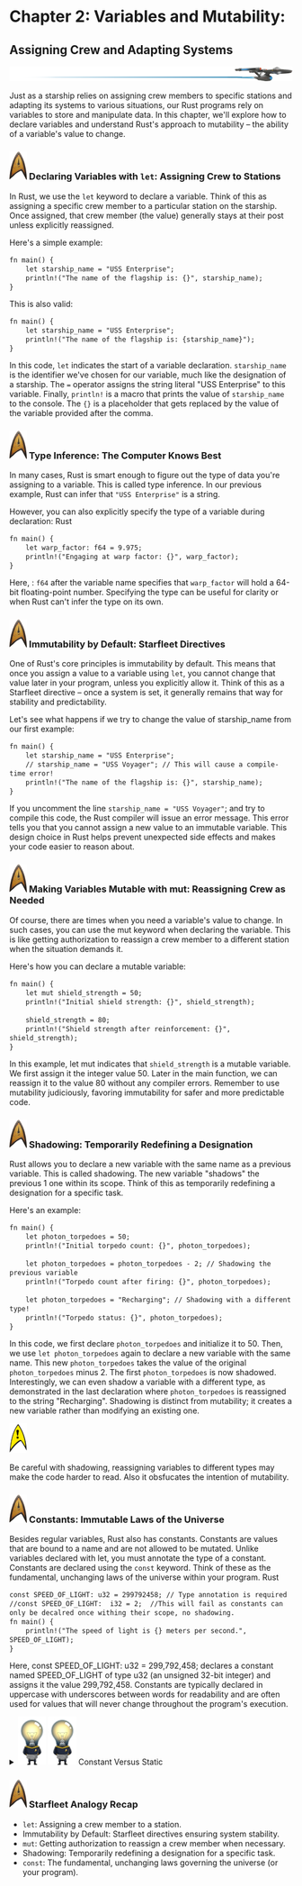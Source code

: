 
<link rel="stylesheet" href="star.css">


# Chapter 2: Variables and Mutability: 
## Assigning Crew and Adapting Systems
![logo](Line_Header_Star_Trek.png) 

Just as a starship relies on assigning crew members to specific stations and adapting its systems to various situations, our Rust programs rely on variables to store and manipulate data. In this chapter, we'll explore how to declare variables and understand Rust's approach to mutability – the ability of a variable's value to change.

### ![logo](Star_Trek_icon.png) Declaring Variables with `let`: Assigning Crew to Stations

In Rust, we use the `let` keyword to declare a variable. Think of this as assigning a specific crew member to a particular station on the starship. Once assigned, that crew member (the value) generally stays at their post unless explicitly reassigned.

Here's a simple example:

```rust, editable
fn main() {
    let starship_name = "USS Enterprise";
    println!("The name of the flagship is: {}", starship_name);
}
```
This is also valid:

```rust, editable
fn main() {
    let starship_name = "USS Enterprise";
    println!("The name of the flagship is: {starship_name}");
}
```



In this code, `let` indicates the start of a variable declaration. `starship_name` is the identifier we've chosen for our variable, much like the designation of a starship. The `=` operator assigns the string literal "USS Enterprise" to this variable. Finally, `println!` is a macro that prints the value of `starship_name` to the console. The `{}` is a placeholder that gets replaced by the value of the variable provided after the comma.

### ![logo](Star_Trek_icon.png) Type Inference: The Computer Knows Best

In many cases, Rust is smart enough to figure out the type of data you're assigning to a variable. This is called type inference. In our previous example, Rust can infer that `"USS Enterprise"` is a string.

However, you can also explicitly specify the type of a variable during declaration:
Rust

```rust, editable
fn main() {
    let warp_factor: f64 = 9.975;
    println!("Engaging at warp factor: {}", warp_factor);
}
```

Here, : `f64` after the variable name specifies that `warp_factor` will hold a 64-bit floating-point number. Specifying the type can be useful for clarity or when Rust can't infer the type on its own.

### ![logo](Star_Trek_icon.png) Immutability by Default: Starfleet Directives

One of Rust's core principles is immutability by default. This means that once you assign a value to a variable using `let`, you cannot change that value later in your program, unless you explicitly allow it. Think of this as a Starfleet directive – once a system is set, it generally remains that way for stability and predictability.

Let's see what happens if we try to change the value of starship_name from our first example:


```rust, editable
fn main() {
    let starship_name = "USS Enterprise";
    // starship_name = "USS Voyager"; // This will cause a compile-time error!
    println!("The name of the flagship is: {}", starship_name);
}
```

If you uncomment the line `starship_name = "USS Voyager"`; and try to compile this code, the Rust compiler will issue an error message. This error tells you that you cannot assign a new value to an immutable variable. This design choice in Rust helps prevent unexpected side effects and makes your code easier to reason about.


### ![logo](Star_Trek_icon.png) Making Variables Mutable with mut:  Reassigning Crew as Needed

Of course, there are times when you need a variable's value to change. In such cases, you can use the mut keyword when declaring the variable. This is like getting authorization to reassign a crew member to a different station when the situation demands it.

Here's how you can declare a mutable variable:


```rust, editable
fn main() {
    let mut shield_strength = 50;
    println!("Initial shield strength: {}", shield_strength);

    shield_strength = 80;
    println!("Shield strength after reinforcement: {}", shield_strength);
}
```

In this example, let mut indicates that `shield_strength` is a mutable variable. We first assign it the integer value 50. Later in the main function, we can reassign it to the value 80 without any compiler errors. Remember to use mutability judiciously, favoring immutability for safer and more predictable code.

### ![logo](Star_Trek_icon.png) Shadowing: Temporarily Redefining a Designation

Rust allows you to declare a new variable with the same name as a previous variable. This is called shadowing. The new variable "shadows" the previous 1  one within its scope. Think of this as temporarily redefining a designation for a specific task.  


Here's an example:


```rust, editable
fn main() {
    let photon_torpedoes = 50;
    println!("Initial torpedo count: {}", photon_torpedoes);

    let photon_torpedoes = photon_torpedoes - 2; // Shadowing the previous variable
    println!("Torpedo count after firing: {}", photon_torpedoes);

    let photon_torpedoes = "Recharging"; // Shadowing with a different type!
    println!("Torpedo status: {}", photon_torpedoes);
}
```

In this code, we first declare `photon_torpedoes` and initialize it to 50. Then, we use `let photon_torpedoes` again to declare a new variable with the same name. This new `photon_torpedoes` takes the value of the original `photon_torpedoes` minus 2. The first `photon_torpedoes` is now shadowed. Interestingly, we can even shadow a variable with a different type, as demonstrated in the last declaration where `photon_torpedoes` is reassigned to the string "Recharging". Shadowing is distinct from mutability; it creates a new variable rather than modifying an existing one.

<div class="warning-block">
  <img src="Yellow_Alert_Icon.png" alt="Yellow Alert Icon" class="warning-icon">
  <p class="warning-text">
    Be careful with shadowing, reassigning variables to different types may make the code harder to read.  Also it obsfucates the intention of mutability.
  </p>
</div>



### ![logo](Star_Trek_icon.png) Constants: Immutable Laws of the Universe

Besides regular variables, Rust also has constants. Constants are values that are bound to a name and are not allowed to be mutated. Unlike variables declared with let, you must annotate the type of a constant. Constants are declared using the `const` keyword. Think of these as the fundamental, unchanging laws of the universe within your program.
Rust

```rust, editable
const SPEED_OF_LIGHT: u32 = 299792458; // Type annotation is required
//const SPEED_OF_LIGHT:  i32 = 2;  //This will fail as constants can only be decalred once withing their scope, no shadowing.
fn main() {
    println!("The speed of light is {} meters per second.", SPEED_OF_LIGHT);
}
```

Here, const SPEED_OF_LIGHT: u32 = 299,792,458; declares a constant named SPEED_OF_LIGHT of type u32 (an unsigned 32-bit integer) and assigns it the value 299,792,458. Constants are typically declared in uppercase with underscores between words for readability and are often used for values that will never change throughout the program's execution.





<details class="discovery-details">
  <summary class="discovery-summary">
    <img src="info.png" alt="Star Trek Cadet" class="info-closed">
    <img src="info.png" alt="" class="info-open">
    Constant Versus Static
  </summary>
  <div class="discovery-content">
The difference between static and const variables in Rust. While both are used to declare global-like variables with a fixed value (at least in the case of const), there are key distinctions:

const Variables:

    Always Immutable: const variables are inherently immutable and cannot be declared as mutable using mut. Their value is fixed at compile time.
    Compile-Time Evaluation: The value assigned to a const variable must be a constant expression that can be evaluated at compile time. This means you can't assign the result of a function call (unless it's a const fn) or any value that isn't known during compilation.
    No Fixed Memory Location (Often Inlined): The compiler might choose to inline the value of a const variable directly at each place it's used in the code. This means it doesn't necessarily have a single, fixed memory location in the final executable.
    Lifetime: const variables don't have a single, specific memory location, so the concept of a fixed lifetime is less relevant. Their "lifetime" is essentially the scope where they are used.
    Use Cases: Primarily used for defining symbolic constants whose values are known at compile time and will never change throughout the program's execution. Examples include mathematical constants (like PI), configuration values, or fixed string literals.

static Variables:

    Potentially Mutable (but Unsafe): static variables can be declared as mutable using the mut keyword. However, accessing or modifying a mutable static variable is inherently unsafe in Rust and requires an unsafe block. This is because Rust's memory safety guarantees cannot be enforced across global mutable state without explicit opt-in.
    Runtime Initialization (Generally): While static variables can be initialized with constant expressions, they can also be initialized with values computed at runtime (though often they are still initialized at compile time).
    Fixed Memory Location: static variables have a fixed memory location in the program's static memory. This means there is only one instance of the static variable throughout the entire program's lifetime.
    'static Lifetime: static variables have a 'static lifetime, meaning they live for the entire duration of the program.
    Use Cases: Typically used for global variables that need a fixed memory location and a 'static lifetime. This might include things like global counters, shared mutable state (with careful synchronization and unsafe blocks), or pointers to data that lives for the entire program.

Here's a table summarizing the key differences:
| Feature          | `const`                                  | `static`                                      |
| ---------------- | ---------------------------------------- | --------------------------------------------- |
| Mutability       | Always immutable                         | Potentially mutable (requires `unsafe`)       |
| Evaluation       | Compile-time only                        | Generally compile-time, but can be runtime    |
| Memory Location  | Often inlined, no fixed location        | Fixed location in static memory             |
| Lifetime         | Scope-based                             | `'static` (program lifetime)                 |
| `mut` Keyword    | Not allowed                             | Allowed (but requires `unsafe` for access)   |
| Use Cases        | Symbolic constants, compile-time values | Global variables, shared mutable state (unsafe) |

In essence:

    Use const for values that are truly constant and known at compile time. The compiler has more freedom to optimize const values.
    Use static for global variables that need a fixed memory address and a 'static lifetime. 

<img src='Yellow_Alert_Icon.png'>Be very cautious when using mutable static variables due to the inherent unsafety.


```rust, editable
const STANDARD_WARP_FACTOR_LIMIT: u8 = 9; // A constant representing the standard warp factor limit

static CURRENT_STARBASE: &str = "Earth Spacedock"; // A static variable for the current starbase

static mut ACTIVE_SHIELDS: bool = false; // A mutable static variable indicating if shields are active (requires unsafe)

fn main() {
    println!("The standard warp factor limit according to Starfleet regulations is: Warp {}", STANDARD_WARP_FACTOR_LIMIT);
    println!("The fleet is currently operating near: {}", CURRENT_STARBASE);

    println!("Are shields active? {}", is_shields_active());

    unsafe {
        ACTIVE_SHIELDS = true; // Engaging shields globally (requires unsafe block)
    }

    println!("Are shields active now? {}", is_shields_active());
}

fn is_shields_active() -> bool {
    unsafe {
        ACTIVE_SHIELDS // Accessing a mutable static variable requires an unsafe block
    }
}
```

**Explanation:**

`const STANDARD_WARP_FACTOR_LIMIT: u8 = 9;:` Here, we define a const variable named `STANDARD_WARP_FACTOR_LIMIT`. Its value, 9, is known at compile time and will never change during the program's execution. This is like a fixed regulation in Starfleet.

`static CURRENT_STARBASE: &str = "Earth Spacedock";`: This declares a static variable named `CURRENT_STARBAS`E and initializes it with the string "Earth Spacedock". This variable has a fixed memory location and a 'static lifetime, meaning it exists for the entire duration of the program. It represents a global piece of information that might be accessed from different parts of the codebase.

`static mut ACTIVE_SHIELDS: bool = false;`: This declares a mutable static variable named `ACTIVE_SHIELDS`, initialized to false. Because it's mutable, accessing and modifying it requires the use of unsafe blocks. This is because the Rust compiler cannot guarantee memory safety across global mutable state without explicit opt-in. It represents a global state that can change during the program's execution (like the activation of a starship's shields).

main function: We demonstrate accessing both the const and static variables. Notice that accessing the `mutable static ACTIVE_SHIELDS` is done within an unsafe block in both the main function and the `is_shields_active` function.
  </div>
</details>




 



### ![logo](Star_Trek_icon.png) Starfleet Analogy Recap

 -   `let`: Assigning a crew member to a station.
 -   Immutability by Default: Starfleet directives ensuring system stability.
 -   `mut`: Getting authorization to reassign a crew member when necessary.
 -   Shadowing: Temporarily redefining a designation for a specific task.
 -   `const`: The fundamental, unchanging laws governing the universe (or your program).
